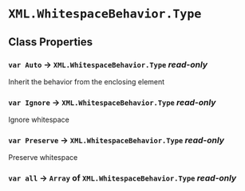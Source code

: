 # `XML.WhitespaceBehavior.Type`

## Class Properties

### `var Auto` → `XML.WhitespaceBehavior.Type` _read-only_

Inherit the behavior from the enclosing element   
  


### `var Ignore` → `XML.WhitespaceBehavior.Type` _read-only_

Ignore whitespace   
  


### `var Preserve` → `XML.WhitespaceBehavior.Type` _read-only_

Preserve whitespace   
  


### `var all` → `Array` of `XML.WhitespaceBehavior.Type` _read-only_
